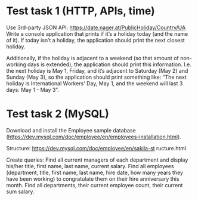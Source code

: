 # Test task 1 (HTTP, APIs, time)
Use 3rd-party JSON API: https://date.nager.at/PublicHoliday/Country/UA
Write a console application that prints if it’s a holiday today (and the name of it).
If today isn’t a holiday, the application should print the next closest holiday. 

Additionally, if the holiday is adjacent to a weekend (so that amount of non-working days is extended), 
the application should print this information. I.e. the next holiday is May 1, Friday, and it’s adjacent
to Saturday (May 2) and Sunday (May 3), so the application should print something like: 
“The next holiday is International Workers' Day, May 1, and the weekend will last 3 days: May 1 - May 3”.

# Test task 2 (MySQL)
Download and install the Employee sample database (https://dev.mysql.com/doc/employee/en/employees-installation.html).

Structure: https://dev.mysql.com/doc/employee/en/sakila-st ructure.html.

Create queries:
Find all current managers of each department and display his/her title, first name, last name, current salary.
Find all employees (department, title, first name, last name, hire date, how many years they have been working) to congratulate them on their hire anniversary this month.
Find all departments, their current employee count, their current sum salary.
